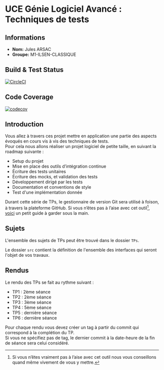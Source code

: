 # UCE Génie Logiciel Avancé : Techniques de tests


## Informations

- **Nom:** Jules ARSAC
- **Groupe:** M1-ILSEN-CLASSIQUE

## Build & Test Status

[![CircleCI](https://dl.circleci.com/status-badge/img/gh/JulesArsac/ceri-m1-techniques-de-test/tree/master.svg?style=svg)](https://dl.circleci.com/status-badge/redirect/gh/JulesArsac/ceri-m1-techniques-de-test/tree/master)

## Code Coverage

[![codecov](https://codecov.io/gh/JulesArsac/ceri-m1-techniques-de-test/graph/badge.svg?token=R7E05TYFQS)](https://codecov.io/gh/JulesArsac/ceri-m1-techniques-de-test)

## Introduction

Vous allez à travers ces projet mettre en application une partie des aspects évoqués en cours vis à vis des techniques de tests.  
Pour cela nous allons réaliser un projet logiciel de petite taille, en suivant la roadmap suivante : 
- Setup du projet
- Mise en place des outils d’intégration continue
- Écriture des tests unitaires
- Écriture des mocks, et validation des tests
- Développement dirigé par les tests
- Documentation et conventions de style
- Test d'une implémentation donnée

Durant cette série de TPs, le gestionnaire de version Git sera utilisé à foison, à travers la plateforme GitHub. Si vous n’êtes pas à l’aise avec cet outil[^1], [voici](http://rogerdudler.github.io/git-guide/) un petit guide à garder sous la main.

## Sujets

L'ensemble des sujets de TPs peut être trouvé dans le dossier `TPs`.

Le dossier `src` contient la définition de l'ensemble des interfaces qui seront l'objet de vos travaux.

## Rendus

Le rendu des TPs se fait au rythme suivant :

- TP1 : 2ème séance
- TP2 : 2ème séance
- TP3 : 3ème séance
- TP4 : 5ème séance
- TP5 : dernière séance
- TP6 : dernière séance

Pour chaque rendu vous devez créer un tag à partir du commit qui correspond à la complétion du TP.  
Si vous ne spécifiez pas de tag, le dernier commit à la date-heure de la fin de séance sera celui considéré.

[^1]: Si vous n’êtes vraiment pas à l’aise avec cet outil nous vous conseillons quand même vivement de vous y mettre.
